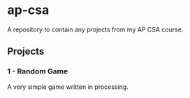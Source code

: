 # ap-csa
A repository to contain any projects from my AP CSA course.

## Projects

### 1 - Random Game
A very simple game written in processing.
